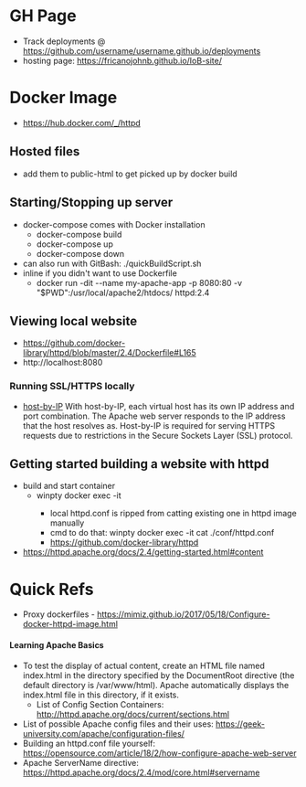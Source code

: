 # GH Page
 - Track deployments @ https://github.com/username/username.github.io/deployments
 - hosting page: https://fricanojohnb.github.io/IoB-site/

# Docker Image
 - https://hub.docker.com/_/httpd

## Hosted files
 - add them to public-html to get picked up by docker build

## Starting/Stopping up server
 - docker-compose comes with Docker installation
     - docker-compose build
     - docker-compose up
     - docker-compose down
 - can also run with GitBash: ./quickBuildScript.sh
 - inline if you didn't want to use Dockerfile
    - docker run -dit --name my-apache-app -p 8080:80 -v "$PWD":/usr/local/apache2/htdocs/ httpd:2.4

## Viewing local website
 - https://github.com/docker-library/httpd/blob/master/2.4/Dockerfile#L165
 - http://localhost:8080

### Running SSL/HTTPS locally
 - [host-by-IP](http://httpd.apache.org/docs/current/sections.html) With host-by-IP, each virtual host has its own IP address and port combination. The Apache web server responds to the IP address that the host resolves as. Host-by-IP is required for serving HTTPS requests due to restrictions in the Secure Sockets Layer (SSL) protocol.

## Getting started building a website with httpd
 - build and start container
    - winpty docker exec -it <containerID> <cmds>
        - local httpd.conf is ripped from catting existing one in httpd image manually
        - cmd to do that: winpty docker exec -it <containerID> cat ./conf/httpd.conf
        - https://github.com/docker-library/httpd
 - https://httpd.apache.org/docs/2.4/getting-started.html#content

# Quick Refs
 - Proxy dockerfiles - https://mimiz.github.io/2017/05/18/Configure-docker-httpd-image.html

#### Learning Apache Basics
 - To test the display of actual content, create an HTML file named index.html in the directory specified by the DocumentRoot directive (the default directory is /var/www/html). Apache automatically displays the index.html file in this directory, if it exists.
    - List of Config Section Containers: http://httpd.apache.org/docs/current/sections.html
 - List of possible Apache config files and their uses: https://geek-university.com/apache/configuration-files/
 - Building an httpd.conf file yourself: https://opensource.com/article/18/2/how-configure-apache-web-server
 - Apache ServerName directive: https://httpd.apache.org/docs/2.4/mod/core.html#servername